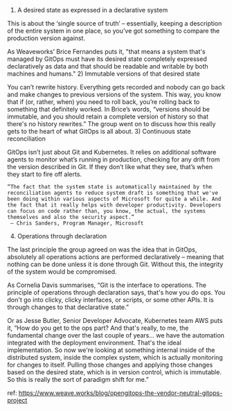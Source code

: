 1) A desired state as expressed in a declarative system

This is about the ‘single source of truth’ – essentially, keeping a description of the entire system in one place, so you’ve got something to compare the production version against.

As Weaveworks’ Brice Fernandes puts it, "that means a system that's managed by GitOps must have its desired state completely expressed declaratively as data and that should be readable and writable by both machines and humans."
2) Immutable versions of that desired state

You can’t rewrite history. Everything gets recorded and nobody can go back and make changes to previous versions of the system. This way, you know that if (or, rather, when) you need to roll back, you’re rolling back to something that definitely worked. In Brice’s words, “versions should be immutable, and you should retain a complete version of history so that there's no history rewrites.” The group went on to discuss how this really gets to the heart of what GitOps is all about.
3) Continuous state reconciliation

GitOps isn’t just about Git and Kubernetes. It relies on additional software agents to monitor what’s running in production, checking for any drift from the version described in Git. If they don’t like what they see, that’s when they start to fire off alerts.

    “The fact that the system state is automatically maintained by the reconciliation agents to reduce system draft is something that we've been doing within various aspects of Microsoft for quite a while. And the fact that it really helps with developer productivity. Developers can focus on code rather than, you know, the actual, the systems themselves and also the security aspect.”
     – Chris Sanders, Program Manager, Microsoft

4) Operations through declaration

The last principle the group agreed on was the idea that in GitOps, absolutely all operations actions are performed declaratively – meaning that nothing can be done unless it is done through Git. Without this, the integrity of the system would be compromised.

As Cornelia Davis summarises, “Git is the interface to operations. The principle of operations through declaration says, that's how you do ops. You don't go into clicky, clicky interfaces, or scripts, or some other APIs. It is through changes to that declarative state.”

Or as Jesse Butler, Senior Developer Advocate, Kubernetes team AWS puts it, “How do you get to the ops part? And that's really, to me, the fundamental change over the last couple of years... we have the automation integrated with the deployment environment. That's the ideal implementation. So now we're looking at something internal inside of the distributed system, inside the complex system, which is actually monitoring for changes to itself. Pulling those changes and applying those changes based on the desired state, which is in version control, which is immutable. So this is really the sort of paradigm shift for me.”

ref:
https://www.weave.works/blog/opengitops-the-vendor-neutral-gitops-project
